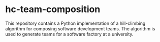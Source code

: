 # hc-team-composition
This repository contains a Python implementation of a hill-climbing algorithm for composing software development teams. The algorithm is used to generate teams for a software factory at a university.
